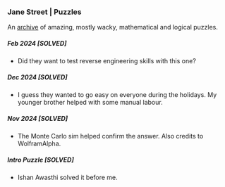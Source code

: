 ### Jane Street | Puzzles

An [archive](https://www.janestreet.com/puzzles/) of amazing, mostly wacky, mathematical and logical puzzles. 

##### Feb 2024 [SOLVED]

* Did they want to test reverse engineering skills with this one?

##### Dec 2024 [SOLVED]

* I guess they wanted to go easy on everyone during the holidays. My younger brother helped with some manual labour.

##### Nov 2024 [SOLVED]

* The Monte Carlo sim helped confirm the answer. Also credits to WolframAlpha.

##### Intro Puzzle [SOLVED]

* Ishan Awasthi solved it before me.